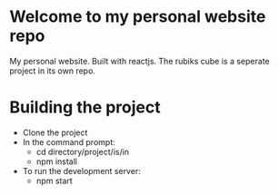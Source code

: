 # Welcome to my personal website repo
My personal website. Built with reactjs. The rubiks cube is a seperate project in its own repo. 

# Building the project
* Clone the project
* In the command prompt:  
  * cd directory/project/is/in
  * npm install
* To run the development server: 
  * npm start
